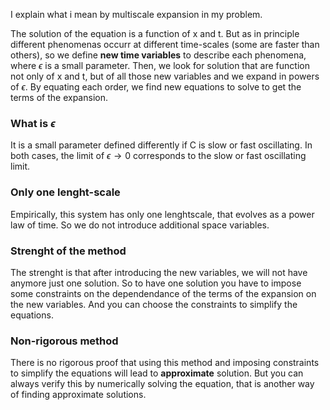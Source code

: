 I explain what i mean by multiscale expansion in my problem. 

The solution of the equation is a function of x and t. But as in principle different phenomenas occurr at different time-scales (some are faster than others), so we define **new time variables** to describe each phenomena, where $\epsilon$ is a small parameter. Then, we look for solution that are function not only of x and t, but of all those new variables and we expand in powers of $\epsilon$.
By equating each order, we find new equations to solve to get the terms of the expansion.

### What is $\epsilon$
It is a small parameter defined differently if C is slow or fast oscillating.
In both cases, the limit of $\epsilon\rightarrow 0$ corresponds to the slow or fast oscillating limit.

### Only one lenght-scale
Empirically, this system has only one lenghtscale, that evolves as a power law of time.
So we do not introduce additional space variables.

### Strenght of the method
The strenght is that after introducing the new variables, we will not have anymore just one solution.
So to have one solution you have to impose some constraints on the dependendance of the terms of the expansion on the new variables.
And you can choose the constraints to simplify the equations.

### Non-rigorous method
There is no rigorous proof that using this method and imposing constraints to simplify the equations will lead to **approximate** solution. But you can always verify this by numerically solving the equation, that is another way of finding approximate solutions.  
